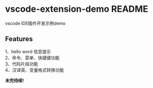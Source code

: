 # vscode-extension-demo README

vscode IDE插件开发示例demo

## Features

1、hello word 信息提示  
2、命令、菜单、快捷键功能  
3、代码片段功能  
4、汉译英、变量格式转换功能  

**未完待续!**
